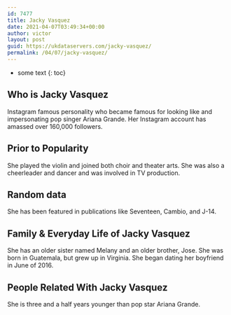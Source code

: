 ```yaml
---
id: 7477
title: Jacky Vasquez
date: 2021-04-07T03:49:34+00:00
author: victor
layout: post
guid: https://ukdataservers.com/jacky-vasquez/
permalink: /04/07/jacky-vasquez/
---
```


* some text
{: toc}


## Who is Jacky Vasquez



Instagram famous personality who became famous for looking like and impersonating pop singer Ariana Grande. Her Instagram account has amassed over 160,000 followers. 

                
                
                
## Prior to Popularity



She played the violin and joined both choir and theater arts. She was also a cheerleader and dancer and was involved in TV production. 

                
                
                
## Random data



She has been featured in publications like Seventeen, Cambio, and J-14. 

                
                
                
## Family & Everyday Life of Jacky Vasquez



She has an older sister named Melany and an older brother, Jose. She was born in Guatemala, but grew up in Virginia. She began dating her boyfriend in June of 2016. 

                
                
                
## People Related With Jacky Vasquez



She is three and a half years younger than pop star Ariana Grande. 

                
              
            
          
          
          